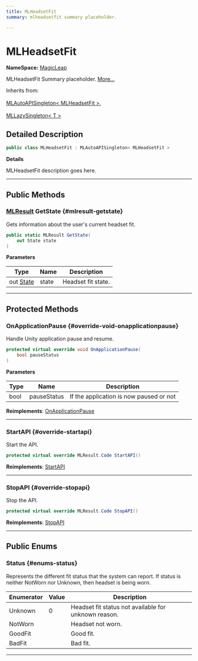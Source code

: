 ```yaml
---
title: MLHeadsetFit
summary: mlheadsetfit summary placeholder. 

---
```


# MLHeadsetFit



**NameSpace:** 
[MagicLeap](/versioned_docs/version-02-Aug-2023/unity-api/api/UnityEngine.XR.MagicLeap/UnityEngine.XR.MagicLeap.md) 


MLHeadsetFit Summary placeholder.   [More...](#detailed-description)  


Inherits from: <br></br>[MLAutoAPISingleton< MLHeadsetFit >](/versioned_docs/version-02-Aug-2023/unity-api/api/UnityEngine.XR.MagicLeap/UnityEngine.XR.MagicLeap.MLAutoAPISingleton.md),<br></br>[MLLazySingleton< T >](/versioned_docs/version-02-Aug-2023/unity-api/api/UnityEngine.XR.MagicLeap/UnityEngine.XR.MagicLeap.MLLazySingleton.md)



## Detailed Description

```csharp
public class MLHeadsetFit : MLAutoAPISingleton< MLHeadsetFit > 
```


**Details**

MLHeadsetFit description goes here. 





-----------



## Public Methods

### [MLResult](/versioned_docs/version-02-Aug-2023/unity-api/api/UnityEngine.XR.MagicLeap/UnityEngine.XR.MagicLeap.MLResult.md) GetState {#mlresult-getstate}

Gets information about the user's current headset fit. 

```csharp
public static MLResult GetState(
    out State state
)
```


**Parameters**

| Type | Name  | Description  | 
|--|--|--|
| out [State](/versioned_docs/version-02-Aug-2023/unity-api/api/UnityEngine.XR.MagicLeap/MLHeadsetFit/UnityEngine.XR.MagicLeap.MLHeadsetFit.State.md) |state|Headset fit state. |






-----------

## Protected Methods

### OnApplicationPause {#override-void-onapplicationpause}

Handle Unity application pause and resume. 

```csharp
protected virtual override void OnApplicationPause(
    bool pauseStatus
)
```


**Parameters**

| Type | Name  | Description  | 
|--|--|--|
| bool |pauseStatus|If the application is now paused or not|




**Reimplements**: [OnApplicationPause](/versioned_docs/version-02-Aug-2023/unity-api/api/UnityEngine.XR.MagicLeap/UnityEngine.XR.MagicLeap.MLAutoAPISingleton.md#void-onapplicationpause)



-----------

### StartAPI {#override-startapi}

Start the API. 

```csharp
protected virtual override MLResult.Code StartAPI()
```




**Reimplements**: [StartAPI](/versioned_docs/version-02-Aug-2023/unity-api/api/UnityEngine.XR.MagicLeap/UnityEngine.XR.MagicLeap.MLAutoAPISingleton.md#abstract-startapi)



-----------

### StopAPI {#override-stopapi}

Stop the API. 

```csharp
protected virtual override MLResult.Code StopAPI()
```




**Reimplements**: [StopAPI](/versioned_docs/version-02-Aug-2023/unity-api/api/UnityEngine.XR.MagicLeap/UnityEngine.XR.MagicLeap.MLAutoAPISingleton.md#abstract-stopapi)



-----------

## Public Enums

### Status {#enums-status}

Represents the different fit status that the system can report. If status is neither NotWorn nor Unknown, then headset is being worn. 

| Enumerator | Value | Description |
| ---------- | ----- | ----------- |
| Unknown | 0| Headset fit status not available for unknown reason.   |
| NotWorn | | Headset not worn.   |
| GoodFit | | Good fit.   |
| BadFit | | Bad fit.   |








-----------


